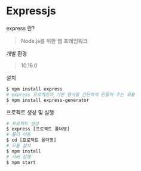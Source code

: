 # Expressjs

express 란?

>  Node.js를 위한 웹 프레임워크

개발 환경

>10.16.0

설치

```bash
$ npm install express
# express 프로젝트의 기본 형식을 간단하게 만들어 주는 모듈
$ npm install express-generator
```

프로젝트 생성 및 실행

```bash
# 프로젝트 생성
$ express [프로젝트 폴더명]
# 폴더 이동
$ cd [프로젝트 폴더명]
# 모듈 설치
$ npm install
# 서버 실행
$ npm start
```
